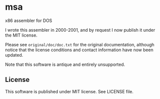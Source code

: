 # msa
x86 assembler for DOS

I wrote this assembler in 2000-2001, and by request I now publish it under the
MIT license.

Please see `original/doc/doc.txt` for the original documentation, although
notice that the license conditions and contact information have now been
updated.

Note that this software is antique and entirely unsupported.

## License

This software is published under MIT license. See LICENSE file.
